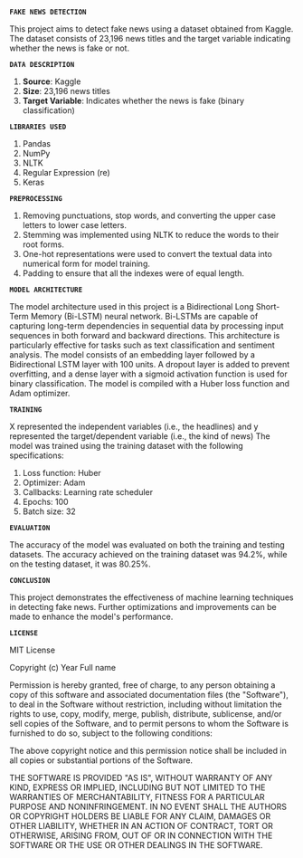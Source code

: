 **`FAKE NEWS DETECTION`**

This project aims to detect fake news using a dataset obtained from Kaggle. The dataset consists of 23,196 news titles and the target variable indicating whether the news is fake or not.

**`DATA DESCRIPTION`**

1. **Source**: Kaggle
2. **Size**: 23,196 news titles
3. **Target Variable**: Indicates whether the news is fake (binary classification)

**`LIBRARIES USED`**

1. Pandas
2. NumPy
3. NLTK
4. Regular Expression (re)
5. Keras

**`PREPROCESSING`**

1. Removing punctuations, stop words, and converting the upper case letters to lower case letters.
2. Stemming was implemented using NLTK to reduce the words to their root forms.
3. One-hot representations were used to convert the textual data into numerical form for model training.
4. Padding to ensure that all the indexes were of equal length.

**`MODEL ARCHITECTURE`**

The model architecture used in this project is a Bidirectional Long Short-Term Memory (Bi-LSTM) neural network. Bi-LSTMs are capable of capturing long-term dependencies in sequential data by processing input sequences in both forward and backward directions. This architecture is particularly effective for tasks such as text classification and sentiment analysis.
The model consists of an embedding layer followed by a Bidirectional LSTM layer with 100 units. A dropout layer is added to prevent overfitting, and a dense layer with a sigmoid activation function is used for binary classification. The model is compiled with a Huber loss function and Adam optimizer.

**`TRAINING`**

X represented the independent variables (i.e., the headlines) and y represented the target/dependent variable (i.e., the kind of news)
The model was trained using the training dataset with the following specifications:

1. Loss function: Huber
2. Optimizer: Adam
3. Callbacks: Learning rate scheduler
4. Epochs: 100
5. Batch size: 32

**`EVALUATION`**

The accuracy of the model was evaluated on both the training and testing datasets. The accuracy achieved on the training dataset was 94.2%, while on the testing dataset, it was 80.25%.

**`CONCLUSION`**

This project demonstrates the effectiveness of machine learning techniques in detecting fake news. Further optimizations and improvements can be made to enhance the model's performance.

**`LICENSE`**

MIT License

Copyright (c) Year Full name

Permission is hereby granted, free of charge, to any person obtaining a copy of this software and associated documentation files (the "Software"), to deal in the Software without restriction, including without limitation the rights to use, copy, modify, merge, publish, distribute, sublicense, and/or sell copies of the Software, and to permit persons to whom the Software is furnished to do so, subject to the following conditions:

The above copyright notice and this permission notice shall be included in all copies or substantial portions of the Software.

THE SOFTWARE IS PROVIDED "AS IS", WITHOUT WARRANTY OF ANY KIND, EXPRESS OR IMPLIED, INCLUDING BUT NOT LIMITED TO THE WARRANTIES OF MERCHANTABILITY, FITNESS FOR A PARTICULAR PURPOSE AND NONINFRINGEMENT. IN NO EVENT SHALL THE AUTHORS OR COPYRIGHT HOLDERS BE LIABLE FOR ANY CLAIM, DAMAGES OR OTHER LIABILITY, WHETHER IN AN ACTION OF CONTRACT, TORT OR OTHERWISE, ARISING FROM, OUT OF OR IN CONNECTION WITH THE SOFTWARE OR THE USE OR OTHER DEALINGS IN THE SOFTWARE.
